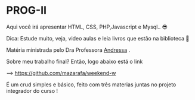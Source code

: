 # PROG-II

Aqui você irá apresentar HTML, CSS, PHP,Javascript e Mysql.. 😎

Dica: Estude muito, veja, video aulas e leia livros que estão na biblioteca 🤟

Matéria ministrada pelo Dra Professora [Andressa](https://github.com/asebben) .


Sobre meu trabalho final? Então, logo abaixo está o link 

-->  https://github.com/mazarafa/weekend-w


É um crud simples e básico, feito com três materias juntas no projeto integrador do curso !
